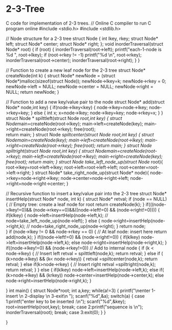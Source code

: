# 2-3-Tree
C code for implementation of 2-3 trees.
// Online C compiler to run C program online
#include <stdio.h>
#include <stdlib.h>

// Node structure for a 2-3 tree
 struct Node {
    int lkey, rkey;
    struct Node* left;
    struct Node* center;
    struct Node* right;
};
void inorderTraversal(struct Node* root) {
    if (root) {
        inorderTraversal(root->left);
        printf("each-1-node is %d ", root->lkey);
        if (root->rkey != -1)
            printf("%d \n", root->rkey);
        inorderTraversal(root->center);
        inorderTraversal(root->right);
    }
}

// Function to create a new leaf node for the 2-3 tree
struct Node* createNode(int k) {
    struct Node* newNode = (struct Node*)malloc(sizeof(struct Node));
    newNode->lkey=k;
    newNode->rkey = 0;
    newNode->left = NULL;
    newNode->center = NULL;
    newNode->right = NULL;
    return newNode;
}

// Function to add a new key/value pair to the node
struct Node* add(struct Node* node,int key)
{
    if(node->lkey<key)
    {
        node->lkey=node->lkey;
        node->rkey=key;
    }
    else
    {
        int x;
        x=node->lkey;
        node->lkey=key;
        node->rkey=x;
    }
}
struct Node * spilttleft(struct Node *root,int key)
{
    struct Node*main=createNode(root->lkey);
    main->left=createNode(key);
    main->right=createNode(root->rkey);
    free(root);  
    return main;
}
struct Node *spiltcenter(struct Node *root,int key)
{
    struct Node*main=createNode(key);
    main->left=createNode(root->lkey);
    main->right=createNode(root->rkey);
    free(root);
    return main;
}
struct Node *spiltright(struct Node *root,int key)
{
    struct Node*main=createNode(root->rkey);
    main->left=createNode(root->lkey);
    main->right=createNode(key);
    free(root);
    return main;
}
struct Node* take_left_node_up(struct Node* root){
    root->lkey=root->left->lkey;
    root->left=root->left->left;
    root->center=root->left->right;
}
struct Node* take_right_node_up(struct Node* node){
    node->rkey=node->right->lkey;
    node->center=node->right->left;
    node->right=node->right->center;
}

// Recursive function to insert a key/value pair into the 2-3 tree
struct Node* insertHelp(struct Node* node, int k) 
{
    struct Node* retval;
    if (node == NULL) 
    { // Empty tree: create a leaf node for root
        return createNode(k);
    }
    if(((node->lkey!=0)&& (node->rkey==0)&&((node->left!=0) && (node->right!=0))))
    {
        if(k<node->lkey)
        {
            node->left=insertHelp(node->left,k);
             // node=take_left_node_up(node->left);
        }
        else
        {
            node->right=insertHelp(node->right,k);
             // node=take_right_node_up(node->right);
        }
     return node;   
    }
    if (node->lkey != 0 && node->rkey == 0)
    { // At leaf node: insert here
        return add(node,k);
    }
    if((node->left!=0) && (node->right!=0))
    {
         if(k<node->lkey)
            node->left=insertHelp(node->left,k);
        else
            node->right=insertHelp(node->right,k);
    }
    if((node->lkey!=0) && (node->rkey!=0))
    // Add to internal node
    {
        if (k < node->lkey) 
        { // Insert left
             retval = spilttleft(node,k);
            return retval;
        } 
        else if ( (k>node->lkey) && (k< node->rkey))
        {
            retval =spiltcenter(node,k);
            return retval;
        }
        else if(k>node->rkey)
        { // Insert right
            retval =spiltright(node,k);
            return retval;
         }
    }
     else
     {
         if(k<node->lkey)
            node->left=insertHelp(node->left,k);
         else if( (k>node->lkey) && (k<node->rkey))
            node->center=insertHelp(node->center,k);
        else
            node->right=insertHelp(node->right,k);
     }
    
}
int main()
{
    struct Node*root;
    int a,key;
    while(a!=3)
    {
        printf("\nenter 1-insert \n 2-display \n 3-exit\n ");
        scanf("%d",&a);
        switch(a)
        {
            case 1:printf("enter key to be inserted :\n");
                    scanf("%d",&key);
                    root=insertHelp(root,key);
                    break;
            case 2:printf("sequence is \n");
                    inorderTraversal(root);
                    break;
            case 3:exit(0);
     }
}

}
